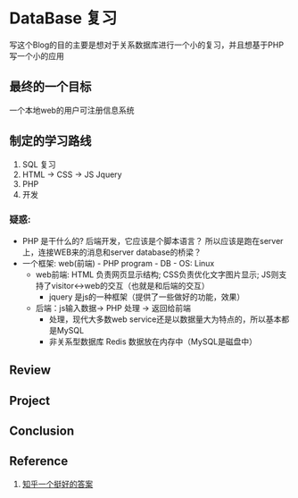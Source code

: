 # DataBase 复习
写这个Blog的目的主要是想对于关系数据库进行一个小的复习，并且想基于PHP写一个小的应用

## 最终的一个目标
一个本地web的用户可注册信息系统

## 制定的学习路线
1. SQL 复习
2. HTML -> CSS -> JS Jquery
3. PHP
4. 开发
### 疑惑: 
* PHP 是干什么的? 后端开发，它应该是个脚本语言？ 所以应该是跑在server上，连接WEB来的消息和server database的桥梁？
* 一个框架: web(前端) - PHP program - DB - OS: Linux
	* web前端: HTML 负责网页显示结构; CSS负责优化文字图片显示; JS则支持了visitor<->web的交互（也就是和后端的交互）
		* jquery 是js的一种框架（提供了一些做好的功能，效果）  
	* 后端：js输入数据-> PHP 处理 -> 返回给前端
		* 处理，现代大多数web service还是以数据量大为特点的，所以基本都是MySQL
		* 非关系型数据库 Redis
		数据放在内存中（MySQL是磁盘中）
## Review

## Project 

## Conclusion 

## Reference 
1. [知乎一个挺好的答案](https://www.zhihu.com/question/20003635)

